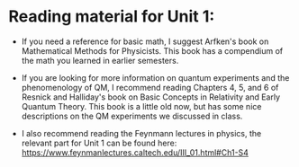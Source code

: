 # Reading material for Unit 1:

- If you need a reference for basic math, I suggest Arfken's book on Mathematical Methods for Physicists. This book has a compendium of the math you learned in earlier semesters.

- If you are looking for more information on quantum experiments and the phenomenology of QM, I recommend reading Chapters 4, 5, and 6 of Resnick and Halliday's book on Basic Concepts in Relativity and Early Quantum Theory. This book is a little old now, but has some nice descriptions on the QM experiments we discussed in class.

- I also recommend reading the Feynmann lectures in physics, the relevant part for Unit 1 can be found here:
https://www.feynmanlectures.caltech.edu/III_01.html#Ch1-S4
